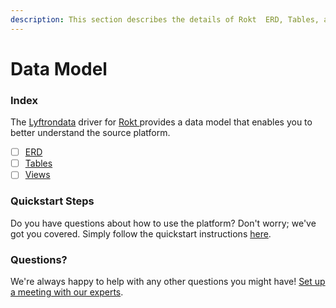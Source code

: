 ```yaml
---
description: This section describes the details of Rokt  ERD, Tables, and Views.
---
```


# Data Model

### Index

The [Lyftrondata](https://www.lyftrondata.com/) driver for [Rokt ](../../rokt-/data-model/None/)provides a data model that enables you to better understand the source platform.

* [ ] [ERD](erd.md)
* [ ] [Tables](tables.md)
* [ ] [Views](views.md)

### Quickstart Steps

Do you have questions about how to use the platform? Don't worry; we've got you covered. Simply follow the quickstart instructions [here](../).

### Questions? <a href="#questions" id="questions"></a>

We're always happy to help with any other questions you might have! [Set up a meeting with our experts](https://www.lyftrondata.com/book-a-meeting/).
